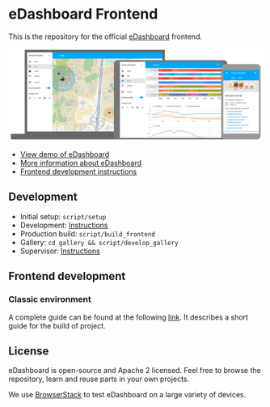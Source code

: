 # eDashboard Frontend

This is the repository for the official [eDashboard](https://home-assistant.io) frontend.

[![Screenshot of the frontend](https://raw.githubusercontent.com/home-assistant/frontend/master/docs/screenshot.png)](https://demo.home-assistant.io/)

- [View demo of eDashboard](https://demo.home-assistant.io/)
- [More information about eDashboard](https://home-assistant.io)
- [Frontend development instructions](https://developers.home-assistant.io/docs/frontend/development/)

## Development

- Initial setup: `script/setup`
- Development: [Instructions](https://developers.home-assistant.io/docs/frontend/development/)
- Production build: `script/build_frontend`
- Gallery: `cd gallery && script/develop_gallery`
- Supervisor: [Instructions](https://developers.home-assistant.io/docs/supervisor/developing)

## Frontend development

### Classic environment

A complete guide can be found at the following [link](https://www.home-assistant.io/developers/frontend/). It describes a short guide for the build of project.

## License

eDashboard is open-source and Apache 2 licensed. Feel free to browse the repository, learn and reuse parts in your own projects.

We use [BrowserStack](https://www.browserstack.com) to test eDashboard on a large variety of devices.
